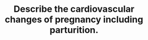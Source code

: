 ---
title: "Describe the cardiovascular changes of pregnancy including parturition."
entityType: SAQ
exam: PEX
college: CICM
year: 2016
sitting: A
question: 07
passRate: 62
EC_expectedDomains:
- "It was expected candidates could detail the major changes such as a 40 – 50% increase in blood volume, a 30 – 50% increase in cardiac output, a slight decrease in blood pressure, the heart size and position changes, the impact of aortocaval compression and alterations in colloid osmotic pressure."
- "Some mention of the changes during labour and delivery was expected noting uterine contraction squeezes blood to maternal circulation (auto transfusion), cardiac output increases (immediately after delivery up by about 60 – 80%) and blood pressure increases (both systolic and diastolic) during labour."
EC_errorsCommon:
- "Hormones, particularly the effects of foetoplacental production or transformation of hormones and their cardiovascular effects, especially on total body composition / filling pressures were under explained."
- "The cardiovascular changes at parturition were not well explained."
EC_extraCredit:
- "Structured answers helped candidates avoid missing important areas of the answer."
---